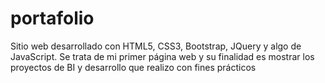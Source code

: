 # portafolio
Sitio web desarrollado con HTML5, CSS3, Bootstrap, JQuery y algo de JavaScript. Se trata de mi primer página web y su finalidad es mostrar los proyectos de BI y desarrollo que realizo con fines prácticos
